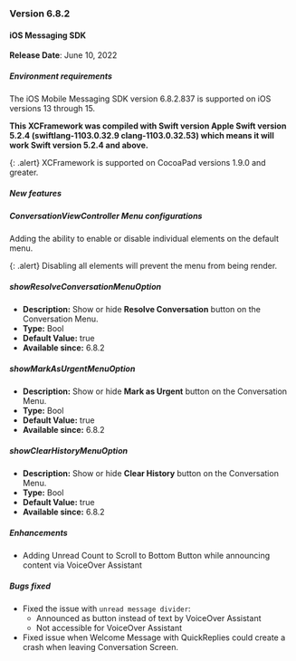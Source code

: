 ### Version 6.8.2
#### iOS Messaging SDK

**Release Date**: June 10, 2022

##### Environment requirements

The iOS Mobile Messaging SDK version 6.8.2.837 is supported on iOS versions 13 through 15.

**This XCFramework was compiled with Swift version Apple Swift version 5.2.4 (swiftlang-1103.0.32.9 clang-1103.0.32.53) which means it will work Swift version 5.2.4 and above.**

{: .alert}
XCFramework is supported on CocoaPad versions 1.9.0 and greater.

##### New features

##### ConversationViewController Menu configurations

Adding the ability to enable or disable individual elements on the default menu.

{: .alert}
Disabling all elements will prevent the menu from being render.

##### showResolveConversationMenuOption
- **Description:** Show or hide **Resolve Conversation** button on the Conversation Menu.
- **Type:** Bool
- **Default Value:** true
- **Available since:** 6.8.2

##### showMarkAsUrgentMenuOption
- **Description:** Show or hide **Mark as Urgent** button on the Conversation Menu.
- **Type:** Bool
- **Default Value:** true
- **Available since:** 6.8.2

##### showClearHistoryMenuOption
- **Description:** Show or hide **Clear History** button on the Conversation Menu.
- **Type:** Bool
- **Default Value:** true
- **Available since:** 6.8.2

##### Enhancements

- Adding Unread Count to Scroll to Bottom Button while announcing content via VoiceOver Assistant

##### Bugs fixed

- Fixed the issue with `unread message divider`:
  - Announced as button instead of text by VoiceOver Assistant
  - Not accessible for VoiceOver Assistant
- Fixed issue when Welcome Message with QuickReplies could create a crash when leaving Conversation Screen.